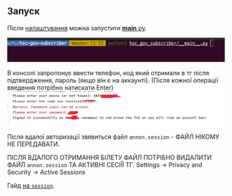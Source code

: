 ## Запуск

Після [налаштування](#налаштування) можна запустити [__main__.py](/hsc_gov_subscriber/__main__.py).

![alt text](/content/photo_2024-05-17_16-28-08.jpg)

В консолі запропонує ввести телефон, код який отримали в тг після підтвердження, пароль (якщо він є на аккаунті).
(Після кожної операції введення потрібно натискати Enter)
![alt text](/content/configs/tg/photo_2024-05-12_22-01-24.jpg)

Після вдалої авторизації звявиться файл `annon.session` - ФАЙЛ НІКОМУ НЕ ПЕРЕДАВАТИ.

ПІСЛЯ ВДАЛОГО ОТРИМАННЯ БІЛЕТУ ФАЙЛ ПОТРІБНО ВИДАЛИТИ ФАЙЛ `annon.session` ТА АКТИВНІ СЕСІЇЇ ТГ.
Settings -> Privacy and Security -> Active Sessions

Гайд [на `session`](/content/configs/tg/session_file.md).